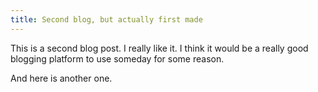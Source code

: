 ```yaml
---
title: Second blog, but actually first made
---
```


This is a second blog post. I really like it. I think it would be a really good blogging platform to use someday for some reason. 

And here is another one.
